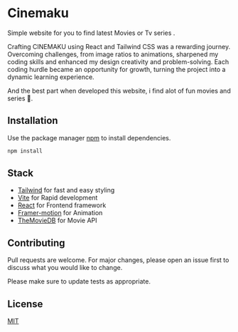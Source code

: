 # Cinemaku

Simple website for you to find latest Movies or Tv series .

Crafting CINEMAKU using React and Tailwind CSS was a rewarding journey. Overcoming challenges, from image ratios to animations, sharpened my coding skills and enhanced my design creativity and problem-solving. Each coding hurdle became an opportunity for growth, turning the project into a dynamic learning experience.  

And the best part when developed this website, i find alot of fun movies and series 🤣.

## Installation

Use the package manager [npm](https://www.npmjs.com/) to install dependencies.

```bash
npm install
```

## Stack
- [Tailwind](https://tailwindcss.com/docs/installation) for fast and easy styling 
- [Vite](https://vitejs.dev)  for Rapid development
- [React](https://react.dev)  for Frontend framework
- [Framer-motion](https://www.framer.com/motion/introduction/)  for Animation
- [TheMovieDB](https://developer.themoviedb.org) for Movie API
## Contributing

Pull requests are welcome. For major changes, please open an issue first
to discuss what you would like to change.

Please make sure to update tests as appropriate.

## License

[MIT](https://choosealicense.com/licenses/mit/)
